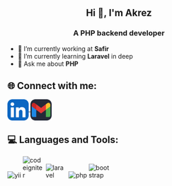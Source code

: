 <article class="markdown-body entry-content container-lg f5">


  <h1 align="center">Hi 👋, I'm Akrez</h1>
  <h3 align="center">A PHP backend developer</h3>


  <ul>
    <li>
      🔭 I’m currently working at <b>Safir</b>
    </li>
    <li>
      🌱 I’m currently learning <b>Laravel</b> in deep
    </li>
    <li>
      💬 Ask me about <b>PHP</b>
    </li>
  </ul>


  <h2 align="left">🌐 Connect with me:</h2>
  <p align="left">
    <a href="https://www.linkedin.com/in/akrez/" target="blank">
      <img align="center" src="https://raw.githubusercontent.com/tandpfun/skill-icons/refs/heads/main/icons/LinkedIn.svg" alt="akrez" style="max-width: 48px; max-height: 48px; width: 48px; height: 48px;" />
    </a>
    <a href="mailto:akrez.like@gmail.com" target="blank">
      <img align="center" src="https://raw.githubusercontent.com/tandpfun/skill-icons/refs/heads/main/icons/Gmail-Dark.svg" alt="akrez" style="max-width: 48px; max-height: 48px; width: 48px; height: 48px;" />
    </a>
  </p>


  <h2 align="left">💻 Languages and Tools:</h2>
  <p align="left">
    <img src="https://www.yiiframework.com/image/design/logo/yii3_sign.svg" alt="yii" style="max-width: 48px; max-height: 48px; width: 48px; height: 48px;" />
    <img src="https://simpleskill.icons.workers.dev/svg?i=codeigniter" alt="codeigniter" style="max-width: 48px; max-height: 48px; width: 48px; height: 48px;" />
    <img src="https://simpleskill.icons.workers.dev/svg?i=laravel" alt="laravel" style="max-width: 48px; max-height: 48px; width: 48px; height: 48px;" />
    <img src="https://simpleskill.icons.workers.dev/svg?i=php" alt="php" style="max-width: 48px; max-height: 48px; width: 48px; height: 48px;" />
    <img src="https://simpleskill.icons.workers.dev/svg?i=bootstrap" alt="bootstrap" style="max-width: 48px; max-height: 48px; width: 48px; height: 48px;" />
  </p>


  <img src="https://komarev.com/ghpvc/?username=akrez&style=flat-square&color=blue" alt="" />

</article>
